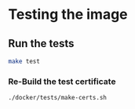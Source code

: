 # Testing the image

## Run the tests

```sh
make test
```

### Re-Build the test certificate

```sh
./docker/tests/make-certs.sh
```
